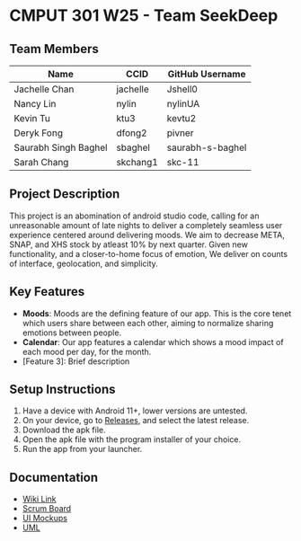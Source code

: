 # CMPUT 301 W25 - Team SeekDeep

## Team Members

| Name                 | CCID     | GitHub Username      |  
| -----------          | ------   | ---------------      |
| Jachelle Chan        | jachelle | Jshell0              |
| Nancy Lin            | nylin    | nylinUA              |
| Kevin Tu             | ktu3     | kevtu2               |
| Deryk Fong           | dfong2   | pivner               |
| Saurabh Singh Baghel | sbaghel  | saurabh-s-baghel     |
| Sarah Chang          | skchang1 | skc-11               |

## Project Description
This project is an abomination of android studio code, calling for an unreasonable amount of late nights to deliver a completely seamless user experience centered around delivering moods. We aim to decrease META, SNAP, and XHS stock by atleast 10% by next quarter. Given new functionality, and a closer-to-home focus of emotion, We deliver on counts of interface, geolocation, and simplicity.
## Key Features

- **Moods**: Moods are the defining feature of our app. This is the core tenet which users share between each other, aiming to normalize sharing emotions between people.
- **Calendar**: Our app features a calendar which shows a mood impact of each mood per day, for the month.
- [Feature 3]: Brief description

## Setup Instructions

1. Have a device with Android 11+, lower versions are untested.
2. On your device, go to [Releases](https://github.com/cmput301-w25/project-seekdeep/releases), and select the latest release.
3. Download the apk file.
4. Open the apk file with the program installer of your choice.
5. Run the app from your launcher.

## Documentation

- [Wiki Link](https://github.com/cmput301-w25/project-seekdeep/wiki)
- [Scrum Board](https://github.com/orgs/cmput301-w25/projects/70/views/1)
- [UI Mockups](https://github.com/cmput301-w25/project-seekdeep/wiki/User-Interface-Mockups)
- [UML](https://github.com/cmput301-w25/project-seekdeep/wiki/UML-Diagram)
